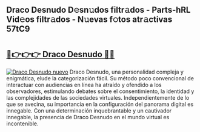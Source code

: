 ## Draco Desnudo D𝚎sn𝚞dos filtr𝚊dos - Parts-hRL Vid𝚎os filtr𝚊dos - N𝚞evas f𝚘tos atr𝚊ctivas 57tC9

# <h2><a href="http://mbcpdf.tromn.icu/?c=Draco+Desnudo">🔗👉👉👉 Draco Desnudo 🔗🔗</a></h2>

[![Draco Desnudo nuevo](https://i.imgur.com/pEAQMta.gif)](http://mbcpdf.tromn.icu/?c=Draco+Desnudo)
Draco Desnudo, una personalidad compleja y enigmática, elude la categorización fácil. Su método poco convencional de interactuar con audiencias en línea ha atraído y ofendido a los observadores, estimulando debates sobre el consentimiento, la identidad y las complejidades de las sociedades virtuales. Independientemente de lo que se avecina, su importancia en la configuración del panorama digital es innegable. Con una determinación inquebrantable y un cautivador innegable, la presencia de Draco Desnudo en el mundo virtual es incontenible.
